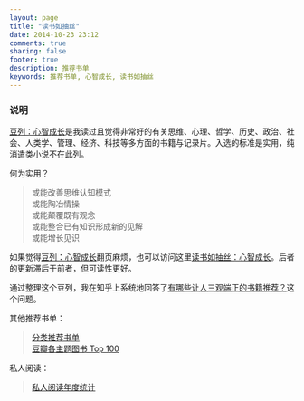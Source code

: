 ```yaml
---
layout: page
title: "读书如抽丝"
date: 2014-10-23 23:12
comments: true
sharing: false
footer: true
description: 推荐书单
keywords: 推荐书单, 心智成长, 读书如抽丝
---
```


### 说明

[豆列：心智成长](http://www.douban.com/doulist/1133232/)是我读过且觉得非常好的有关思维、心理、哲学、历史、政治、社会、人类学、管理、经济、科技等多方面的书籍与记录片。入选的标准是实用，纯消遣类小说不在此列。

何为实用？
> 或能改善思维认知模式  
> 或能陶冶情操  
> 或能颠覆既有观念  
> 或能整合已有知识形成新的见解  
> 或能增长见识  

如果觉得[豆列：心智成长](http://www.douban.com/doulist/1133232/)翻页麻烦，也可以访问这里[读书如抽丝：心智成长](https://github.com/luozhaohui/books/blob/master/reading/mindset.md)。后者的更新滞后于前者，但可读性更好。

通过整理这个豆列，我在知乎上系统地回答了[有哪些让人三观端正的书籍推荐？](http://www.zhihu.com/question/29114634/answer/44400202?group_id=578888300425814016)这个问题。

其他推荐书单：
> [分类推荐书单](https://github.com/luozhaohui/books/blob/master/reading/booklist.md)  
> [豆瓣各主题图书 Top 100](https://github.com/luozhaohui/books)  

私人阅读：
> [私人阅读年度统计](https://github.com/luozhaohui/books/blob/master/reading/annual_readings.md)  

